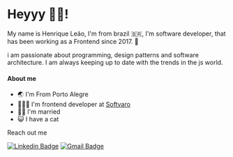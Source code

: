 # Heyyy ✌🏻!

My name is Henrique Leão, I'm from brazil 🇧🇷, I'm software developer, that has been working as a Frontend since 2017. 🚀

i am passionate about programming, design patterns and software architecture. I am always keeping up to date with the trends in the js world.

#### About me

- 🌏 I'm From Porto Alegre
- 🧑🏻‍💻 I'm frontend developer at [Softvaro](https://softvaro.com.br/)
- 👩🏻 I'm married
- 😺 I have a cat

Reach out me

[![Linkedin Badge](https://img.shields.io/badge/-Henrique%20Leão-3e65cf?style=flat-square&logo=Linkedin&logoColor=white&link=https://www.linkedin.com/in/diego-schell-fernandes/)](https://www.linkedin.com/in/henrique-braga) 
[![Gmail Badge](https://img.shields.io/badge/-hbragaleao@gmail.com-c71610?style=flat-square&logo=Gmail&logoColor=white&link=mailto:hbragaleao@gmail.com)](mailto:hbragaleao@gmail.com)
